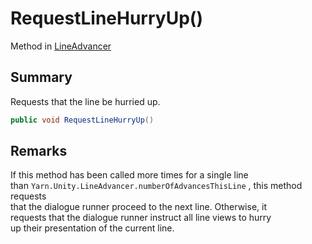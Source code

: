 # RequestLineHurryUp()

Method in [LineAdvancer](yarn.unity.lineadvancer.md)

## Summary

Requests that the line be hurried up.

```csharp
public void RequestLineHurryUp()
```

## Remarks

If this method has been called more times for a single line\
than `Yarn.Unity.LineAdvancer.numberOfAdvancesThisLine` , this method requests\
that the dialogue runner proceed to the next line. Otherwise, it\
requests that the dialogue runner instruct all line views to hurry\
up their presentation of the current line.

